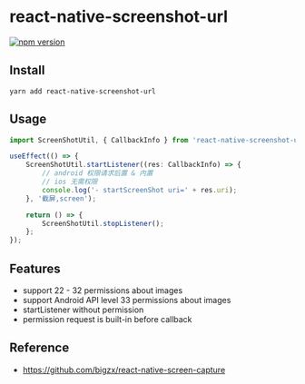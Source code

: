 # react-native-screenshot-url

[![npm version](https://badge.fury.io/js/react-native-screenshot-url.svg)](https://badge.fury.io/js/react-native-screenshot-url)

## Install

```shell
yarn add react-native-screenshot-url
```

## Usage
```typescript
import ScreenShotUtil, { CallbackInfo } from 'react-native-screenshot-url';

useEffect(() => {
    ScreenShotUtil.startListener((res: CallbackInfo) => {
        // android 权限请求后置 & 内置
        // ios 无需权限
        console.log('- startScreenShot uri=' + res.uri);
    }, '截屏,screen');

    return () => {
        ScreenShotUtil.stopListener();
    };
});
```

## Features

- support 22 - 32 permissions about images
- support Android API level 33 permissions about images
- startListener without permission
- permission request is built-in before callback

## Reference

- https://github.com/bigzx/react-native-screen-capture
